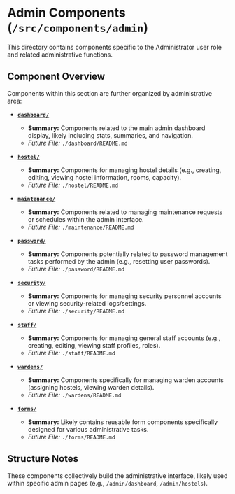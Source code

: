 # Admin Components (`/src/components/admin`)

This directory contains components specific to the Administrator user role and related administrative functions.

## Component Overview

Components within this section are further organized by administrative area:

- **[`dashboard/`](./dashboard/README.md)**

  - **Summary:** Components related to the main admin dashboard display, likely including stats, summaries, and navigation.
  - _Future File:_ `./dashboard/README.md`

- **[`hostel/`](./hostel/README.md)**

  - **Summary:** Components for managing hostel details (e.g., creating, editing, viewing hostel information, rooms, capacity).
  - _Future File:_ `./hostel/README.md`

- **[`maintenance/`](./maintenance/README.md)**

  - **Summary:** Components related to managing maintenance requests or schedules within the admin interface.
  - _Future File:_ `./maintenance/README.md`

- **[`password/`](./password/README.md)**

  - **Summary:** Components potentially related to password management tasks performed by the admin (e.g., resetting user passwords).
  - _Future File:_ `./password/README.md`

- **[`security/`](./security/README.md)**

  - **Summary:** Components for managing security personnel accounts or viewing security-related logs/settings.
  - _Future File:_ `./security/README.md`

- **[`staff/`](./staff/README.md)**

  - **Summary:** Components for managing general staff accounts (e.g., creating, editing, viewing staff profiles, roles).
  - _Future File:_ `./staff/README.md`

- **[`wardens/`](./wardens/README.md)**

  - **Summary:** Components specifically for managing warden accounts (assigning hostels, viewing warden details).
  - _Future File:_ `./wardens/README.md`

- **[`forms/`](./forms/README.md)**
  - **Summary:** Likely contains reusable form components specifically designed for various administrative tasks.
  - _Future File:_ `./forms/README.md`

## Structure Notes

These components collectively build the administrative interface, likely used within specific admin pages (e.g., `/admin/dashboard`, `/admin/hostels`).
